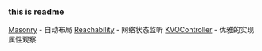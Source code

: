 ### this is readme
[Masonry](https://github.com/Masonry/Masonry) - 自动布局
[Reachability](https://github.com/tonymillion/Reachability) - 网络状态监听
[KVOController](https://github.com/facebook/KVOController) - 优雅的实现属性观察

